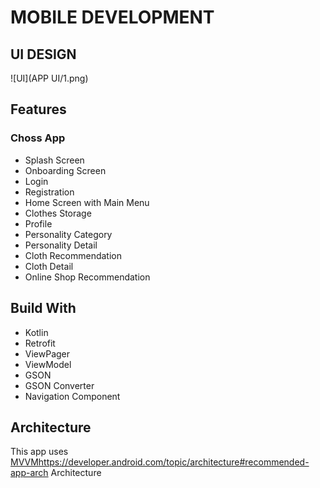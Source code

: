 <h1 align="left">
  MOBILE DEVELOPMENT
</h1>

## UI DESIGN

![UI](APP UI/1.png)

## Features

### Choss App
- Splash Screen
- Onboarding Screen
- Login
- Registration
- Home Screen with Main Menu
- Clothes Storage
- Profile
- Personality Category
- Personality Detail
- Cloth Recommendation
- Cloth Detail
- Online Shop Recommendation

## Build With
- Kotlin
- Retrofit
- ViewPager
- ViewModel
- GSON
- GSON Converter
- Navigation Component
  
## Architecture
This app uses [MVVM](https://developer.android.com/topic/architecture#recommended-app-arch)https://developer.android.com/topic/architecture#recommended-app-arch Architecture

